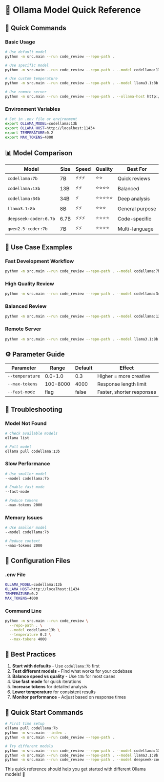 # 🤖 Ollama Model Quick Reference

## 🚀 **Quick Commands**

### Basic Usage
```bash
# Use default model
python -m src.main --run code_review --repo-path .

# Use specific model
python -m src.main --run code_review --repo-path . --model codellama:13b

# Use custom temperature
python -m src.main --run code_review --repo-path . --model llama3.1:8b --temperature 0.2

# Use remote server
python -m src.main --run code_review --repo-path . --ollama-host http://remote:11434
```

### Environment Variables
```bash
# Set in .env file or environment
export OLLAMA_MODEL=codellama:13b
export OLLAMA_HOST=http://localhost:11434
export TEMPERATURE=0.2
export MAX_TOKENS=4000
```

## 📊 **Model Comparison**

| Model | Size | Speed | Quality | Best For |
|-------|------|-------|---------|----------|
| `codellama:7b` | 7B | ⚡⚡⚡ | ⭐⭐ | Quick reviews |
| `codellama:13b` | 13B | ⚡⚡ | ⭐⭐⭐⭐ | Balanced |
| `codellama:34b` | 34B | ⚡ | ⭐⭐⭐⭐⭐ | Deep analysis |
| `llama3.1:8b` | 8B | ⚡⚡ | ⭐⭐⭐ | General purpose |
| `deepseek-coder:6.7b` | 6.7B | ⚡⚡⚡ | ⭐⭐⭐⭐ | Code-specific |
| `qwen2.5-coder:7b` | 7B | ⚡⚡ | ⭐⭐⭐⭐ | Multi-language |

## 🎯 **Use Case Examples**

### Fast Development Workflow
```bash
python -m src.main --run code_review --repo-path . --model codellama:7b --fast-mode
```

### High Quality Review
```bash
python -m src.main --run code_review --repo-path . --model codellama:34b --max-tokens 8000
```

### Balanced Review
```bash
python -m src.main --run code_review --repo-path . --model codellama:13b --temperature 0.2
```

### Remote Server
```bash
python -m src.main --run code_review --repo-path . --model llama3.1:8b --ollama-host http://192.168.1.100:11434
```

## ⚙️ **Parameter Guide**

| Parameter | Range | Default | Effect |
|-----------|-------|---------|--------|
| `--temperature` | 0.0-1.0 | 0.3 | Higher = more creative |
| `--max-tokens` | 100-8000 | 4000 | Response length limit |
| `--fast-mode` | flag | false | Faster, shorter responses |

## 🔧 **Troubleshooting**

### Model Not Found
```bash
# Check available models
ollama list

# Pull model
ollama pull codellama:13b
```

### Slow Performance
```bash
# Use smaller model
--model codellama:7b

# Enable fast mode
--fast-mode

# Reduce tokens
--max-tokens 2000
```

### Memory Issues
```bash
# Use smaller model
--model codellama:7b

# Reduce context
--max-tokens 2000
```

## 📝 **Configuration Files**

### .env File
```bash
OLLAMA_MODEL=codellama:13b
OLLAMA_HOST=http://localhost:11434
TEMPERATURE=0.2
MAX_TOKENS=4000
```

### Command Line
```bash
python -m src.main --run code_review \
  --repo-path . \
  --model codellama:13b \
  --temperature 0.2 \
  --max-tokens 4000
```

## 🎯 **Best Practices**

1. **Start with defaults** - Use `codellama:7b` first
2. **Test different models** - Find what works for your codebase
3. **Balance speed vs quality** - Use `13b` for most cases
4. **Use fast mode** for quick iterations
5. **Increase tokens** for detailed analysis
6. **Lower temperature** for consistent results
7. **Monitor performance** - Adjust based on response times

## 🚀 **Quick Start Commands**

```bash
# First time setup
ollama pull codellama:7b
python -m src.main --index .
python -m src.main --run code_review --repo-path .

# Try different models
python -m src.main --run code_review --repo-path . --model codellama:13b
python -m src.main --run code_review --repo-path . --model llama3.1:8b
python -m src.main --run code_review --repo-path . --model deepseek-coder:6.7b
```

This quick reference should help you get started with different Ollama models! 🎉